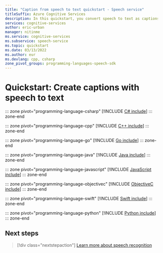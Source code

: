 ```yaml
---
title: "Caption from speech to text quickstart - Speech service"
titleSuffix: Azure Cognitive Services
description: In this quickstart, you convert speech to text as captions.
services: cognitive-services
author: eric-urban
manager: nitinme
ms.service: cognitive-services
ms.subservice: speech-service
ms.topic: quickstart
ms.date: 03/13/2022
ms.author: eur
ms.devlang: cpp, csharp
zone_pivot_groups: programming-languages-speech-sdk
---
```


# Quickstart: Create captions with speech to text

::: zone pivot="programming-language-csharp"
[!INCLUDE [C# include](includes/quickstarts/captioning/csharp.md)]
::: zone-end

::: zone pivot="programming-language-cpp"
[!INCLUDE [C++ include](includes/quickstarts/captioning/cpp.md)]
::: zone-end

::: zone pivot="programming-language-go"
[!INCLUDE [Go include](includes/quickstarts/captioning/go.md)]
::: zone-end

::: zone pivot="programming-language-java"
[!INCLUDE [Java include](includes/quickstarts/captioning/java.md)]
::: zone-end

::: zone pivot="programming-language-javascript"
[!INCLUDE [JavaScript include](includes/quickstarts/captioning/javascript.md)]
::: zone-end

::: zone pivot="programming-language-objectivec"
[!INCLUDE [ObjectiveC include](includes/quickstarts/captioning/objectivec.md)]
::: zone-end

::: zone pivot="programming-language-swift"
[!INCLUDE [Swift include](includes/quickstarts/captioning/swift.md)]
::: zone-end

::: zone pivot="programming-language-python"
[!INCLUDE [Python include](./includes/quickstarts/captioning/python.md)]
::: zone-end

## Next steps

> [!div class="nextstepaction"]
> [Learn more about speech recognition](how-to-recognize-speech.md)
